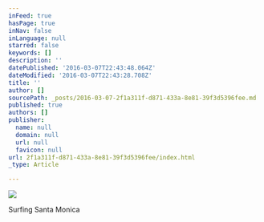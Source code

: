 ```yaml
---
inFeed: true
hasPage: true
inNav: false
inLanguage: null
starred: false
keywords: []
description: ''
datePublished: '2016-03-07T22:43:48.064Z'
dateModified: '2016-03-07T22:43:28.708Z'
title: ''
author: []
sourcePath: _posts/2016-03-07-2f1a311f-d871-433a-8e81-39f3d5396fee.md
published: true
authors: []
publisher:
  name: null
  domain: null
  url: null
  favicon: null
url: 2f1a311f-d871-433a-8e81-39f3d5396fee/index.html
_type: Article

---
```

![](https://the-grid-user-content.s3-us-west-2.amazonaws.com/20816f0e-e77e-416b-88f8-74b257571469.jpg)

Surfing Santa Monica